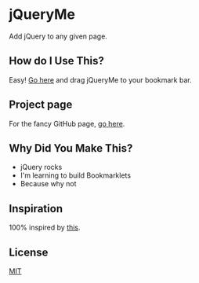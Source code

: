 # jQueryMe
Add jQuery to any given page.

## How do I Use This?
Easy! [Go here](http://carlsednaoui.github.io/jqueryme/jqueryme.html) and drag jQueryMe to your bookmark bar.

## Project page
For the fancy GitHub page, [go here](http://carlsednaoui.github.io/jqueryme/).

## Why Did You Make This?
- jQuery rocks
- I'm learning to build Bookmarklets
- Because why not

## Inspiration
100% inspired by [this](http://www.learningjquery.com/2006/12/jquerify-bookmarklet).

## License
[MIT](http://opensource.org/licenses/MIT)